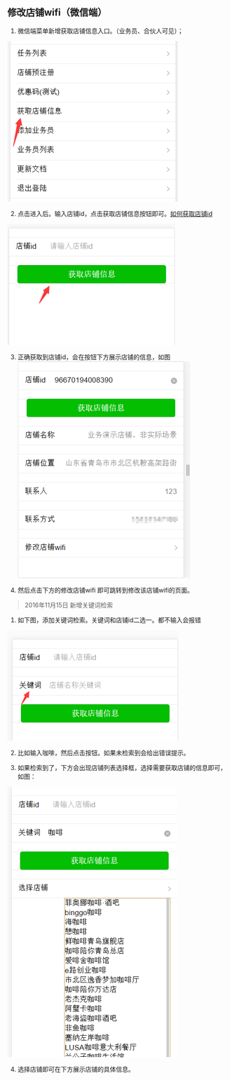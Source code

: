 ## 修改店铺wifi（微信端）

1. 微信端菜单新增获取店铺信息入口。（业务员、合伙人可见）；

 ![](/assets/QQ截图20161114154737.png)

2. 点击进入后。输入店铺id，点击获取店铺信息按钮即可。[如何获取店铺id](如何获取店铺.md)

 ![](/assets/QQ截图20161114154839.png)

3. 正确获取到店铺id，会在按钮下方展示店铺的信息，如图
 ![](/assets/QQ截图20161114155050.png)

4. 然后点击下方的修改店铺wifi 即可跳转到修改该店铺wifi的页面。


> 2016年11月15日 新增关键词检索

1. 如下图，添加关键词检索。关键词和店铺id二选一。都不输入会报错

![](/assets/QQ截图20161115112506.png)

2. 比如输入咖啡，然后点击按钮。如果未检索到会给出错误提示。

3. 如果检索到了，下方会出现店铺列表选择框，选择需要获取店铺的信息即可，如图：

 ![](/assets/QQ截图20161115112834.png)

4. 选择店铺即可在下方展示店铺的具体信息。
